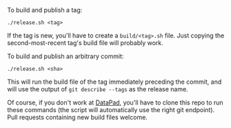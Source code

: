 To build and publish a tag:

    ./release.sh <tag>

If the tag is new, you'll have to create a `build/<tag>.sh` file. Just copying the
second-most-recent tag's build file will probably work.

To build and publish an arbitrary commit:

    ./release.sh <sha>

This will run the build file of the tag immediately preceding the commit, and will use the
output of `git describe --tags` as the release name.

Of course, if you don't work at [DataPad](http://datapad.io), you'll have to clone this
repo to run these commands (the script will automatically use the right git endpoint). Pull
requests containing new build files welcome.
